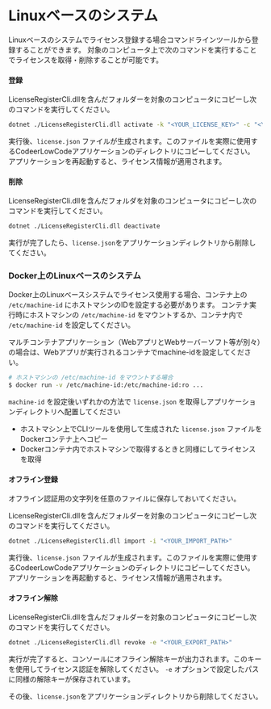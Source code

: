 # Linuxベースのシステム

Linuxベースのシステムでライセンス登録する場合コマンドラインツールから登録することができます。
対象のコンピュータ上で次のコマンドを実行することでライセンスを取得・削除することが可能です。

#### 登録

LicenseRegisterCli.dllを含んだフォルダーを対象のコンピュータにコピーし次のコマンドを実行してください。

```bash
dotnet ./LicenseRegisterCli.dll activate -k "<YOUR_LICENSE_KEY>" -c "<YOUR_LICENSE_NAME>"
```

実行後、`license.json` ファイルが生成されます。このファイルを実際に使用するCodeerLowCodeアプリケーションのディレクトリにコピーしてください。
アプリケーションを再起動すると、ライセンス情報が適用されます。

#### 削除

LicenseRegisterCli.dllを含んだフォルダを対象のコンピュータにコピーし次のコマンドを実行してください。

```bash
dotnet ./LicenseRegisterCli.dll deactivate
```
実行が完了したら、`license.json`をアプリケーションディレクトリから削除してください。

### Docker上のLinuxベースのシステム

Docker上のLinuxベースシステムでライセンス使用する場合、コンテナ上の `/etc/machine-id` にホストマシンのIDを設定する必要があります。
コンテナ実行時にホストマシンの `/etc/machine-id` をマウントするか、コンテナ内で `/etc/machine-id` を設定してください。

マルチコンテナアプリケーション（WebアプリとWebサーバーソフト等が別々）の場合は、Webアプリが実行されるコンテナでmachine-idを設定してください。

```bash
# ホストマシンの /etc/machine-id をマウントする場合
$ docker run -v /etc/machine-id:/etc/machine-id:ro ...
```

`machine-id` を設定後いずれかの方法で `license.json` を取得しアプリケーションディレクトリへ配置してください

- ホストマシン上でCLIツールを使用して生成された `license.json` ファイルをDockerコンテナ上へコピー
- Dockerコンテナ内でホストマシンで取得するときと同様にしてライセンスを取得

#### オフライン登録

オフライン認証用の文字列を任意のファイルに保存しておいてください。

LicenseRegisterCli.dllを含んだフォルダーを対象のコンピュータにコピーし次のコマンドを実行してください。

```bash
dotnet ./LicenseRegisterCli.dll import -i "<YOUR_IMPORT_PATH>"
```

実行後、`license.json` ファイルが生成されます。このファイルを実際に使用するCodeerLowCodeアプリケーションのディレクトリにコピーしてください。
アプリケーションを再起動すると、ライセンス情報が適用されます。

#### オフライン解除

LicenseRegisterCli.dllを含んだフォルダーを対象のコンピュータにコピーし次のコマンドを実行してください。

```bash
dotnet ./LicenseRegisterCli.dll revoke -e "<YOUR_EXPORT_PATH>"
```

実行が完了すると、コンソールにオフライン解除キーが出力されます。このキーを使用してライセンス認証を解除してください。
`-e` オプションで設定したパスに同様の解除キーが保存されています。

その後、`license.json`をアプリケーションディレクトリから削除してください。
